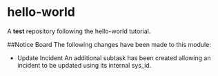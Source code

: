 # hello-world
A __test__ repository following the hello-world tutorial. 

##Notice Board
The following changes have been made to this module:

* Update Incident
An additional subtask has been created allowing an incident to be updated using its internal sys_id. 


